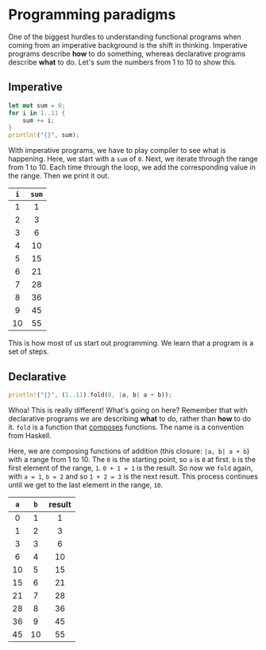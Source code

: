 # Programming paradigms

One of the biggest hurdles to understanding functional programs when coming
from an imperative background is the shift in thinking. Imperative programs
describe __how__ to do something, whereas declarative programs describe
__what__ to do. Let's sum the numbers from 1 to 10 to show this.

## Imperative

```rust
let mut sum = 0;
for i in 1..11 {
    sum += i;
}
println!("{}", sum);
```

With imperative programs, we have to play compiler to see what is happening.
Here, we start with a `sum` of `0`.
Next, we iterate through the range from 1 to 10.
Each time through the loop, we add the corresponding value in the range.
Then we print it out.

| `i` | `sum` |
|:---:|:-----:|
|   1 |     1 |
|   2 |     3 |
|   3 |     6 |
|   4 |    10 |
|   5 |    15 |
|   6 |    21 |
|   7 |    28 |
|   8 |    36 |
|   9 |    45 |
|  10 |    55 |

This is how most of us start out programming. We learn that a program is a set
of steps.

## Declarative

```rust
println!("{}", (1..11).fold(0, |a, b| a + b));
```

Whoa! This is really different! What's going on here?
Remember that with declarative programs we are describing __what__ to do,
rather than __how__ to do it. `fold` is a function that [composes](https://en.wikipedia.org/wiki/Function_composition)
functions. The name is a convention from Haskell.

Here, we are composing functions of addition (this closure: `|a, b| a + b`)
with a range from 1 to 10. The `0` is the starting point, so `a` is `0` at
first. `b` is the first element of the range, `1`. `0 + 1 = 1` is the result.
So now we `fold` again, with `a = 1`, `b = 2` and so `1 + 2 = 3` is the next
result. This process continues until we get to the last element in the range,
`10`.

| `a` | `b` | result |
|:---:|:---:|:------:|
|   0 |   1 |      1 |
|   1 |   2 |      3 |
|   3 |   3 |      6 |
|   6 |   4 |     10 |
|  10 |   5 |     15 |
|  15 |   6 |     21 |
|  21 |   7 |     28 |
|  28 |   8 |     36 |
|  36 |   9 |     45 |
|  45 |  10 |     55 |
